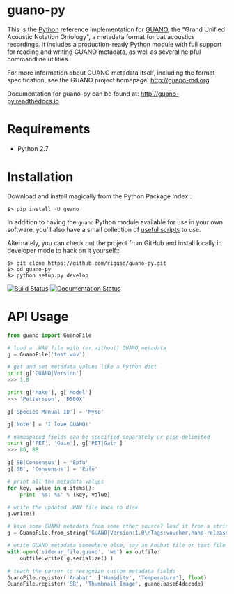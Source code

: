 guano-py
========

This is the [Python](http://python.org) reference implementation for [GUANO](http://guano-md.org),
the "Grand Unified Acoustic Notation Ontology", a metadata format for bat acoustics recordings. It
includes a production-ready Python module with full support for reading and writing
GUANO metadata, as well as several helpful commandline utilities.

For more information about GUANO metadata itself, including the format specification, see the
GUANO project homepage: http://guano-md.org

Documentation for guano-py can be found at: http://guano-py.readthedocs.io


Requirements
============

- Python 2.7


Installation
============

Download and install magically from the Python Package Index::

    $> pip install -U guano

In addition to having the `guano` Python module available for use in your own
software, you'll also have a small collection of [useful scripts](bin/) to use.


Alternately, you can check out the project from GitHub and install locally in
developer mode to hack on it yourself::

    $> git clone https://github.com/riggsd/guano-py.git
    $> cd guano-py
    $> python setup.py develop

[![Build Status](https://travis-ci.org/riggsd/guano-py.svg?branch=master)](https://travis-ci.org/riggsd/guano-py) [![Documentation Status](https://readthedocs.org/projects/guano-py/badge/?version=latest)](http://guano-py.readthedocs.io/en/latest/?badge=latest)


API Usage
=========

```python
from guano import GuanoFile

# load a .WAV file with (or without) GUANO metadata
g = GuanoFile('test.wav')

# get and set metadata values like a Python dict
print g['GUANO|Version']
>>> 1.0

print g['Make'], g['Model']
>>> 'Pettersson', 'D500X'

g['Species Manual ID'] = 'Myso'

g['Note'] = 'I love GUANO!'

# namespaced fields can be specified separately or pipe-delimited
print g['PET', 'Gain'], g['PET|Gain']
>>> 80, 80

g['SB|Consensus'] = 'Epfu'
g['SB', 'Consensus'] = 'Epfu'

# print all the metadata values
for key, value in g.items():
    print '%s: %s' % (key, value)

# write the updated .WAV file back to disk
g.write()

# have some GUANO metadata from some other source? load it from a string
g = GuanoFile.from_string('GUANO|Version:1.0\nTags:voucher,hand-release')

# write GUANO metadata somewhere else, say an Anabat file or text file
with open('sidecar_file.guano', 'wb') as outfile:
    outfile.write( g.serialize() )

# teach the parser to recognize custom metadata fields
GuanoFile.register('Anabat', ['Humidity', 'Temperature'], float)
GuanoFile.register('SB', 'Thumbnail Image', guano.base64decode)

```
